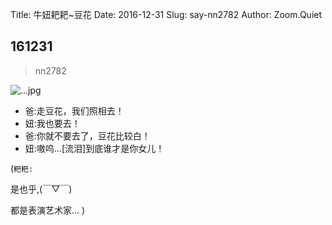 Title: 牛妞耙耙~豆花
Date: 2016-12-31
Slug: say-nn2782
Author: Zoom.Quiet


## 161231
> nn2782

![...jpg](http://zoomquiet.qiniucdn.com/niuniu-albums/nn2016/1161231-nn2782.jpeg?imageView2/2/w/360)


- 爸:走豆花，我们照相去！
- 妞:我也要去！
- 爸:你就不要去了，豆花比较白！
- 妞:嗷呜...[流泪]到底谁才是你女儿！


(`粑粑:` 

是也乎,(￣▽￣)

都是表演艺术家...
)
